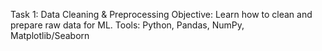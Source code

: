 Task 1: Data Cleaning & Preprocessing
Objective: Learn how to clean and prepare raw data for ML.
Tools: Python, Pandas, NumPy, Matplotlib/Seaborn

